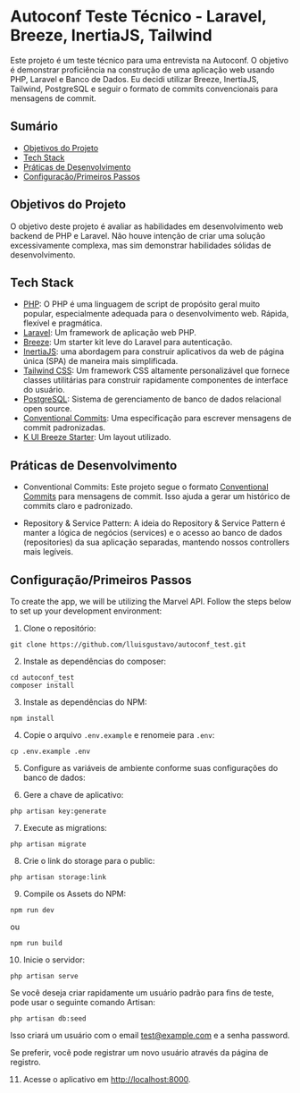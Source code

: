 # Autoconf Teste Técnico - Laravel, Breeze, InertiaJS, Tailwind

Este projeto é um teste técnico para uma entrevista na Autoconf. O objetivo é demonstrar proficiência na construção de uma aplicação web usando PHP, Laravel e Banco de Dados. Eu decidi utilizar Breeze, InertiaJS, Tailwind, PostgreSQL e seguir o formato de commits convencionais para mensagens de commit.

## Sumário

-   [Objetivos do Projeto](#objetivos-do-projeto)
-   [Tech Stack](#tech-stack)
-   [Práticas de Desenvolvimento](#praticas-de-desenvolvimento)
-   [Configuração/Primeiros Passos](#configuracaoprimeiros-passos)

## Objetivos do Projeto

O objetivo deste projeto é avaliar as habilidades em desenvolvimento web backend de PHP e Laravel.
Não houve intenção de criar uma solução excessivamente complexa, mas sim demonstrar habilidades sólidas de desenvolvimento.

## Tech Stack

-   [PHP](https://www.php.net/): O PHP é uma linguagem de script de propósito geral muito popular, especialmente adequada para o desenvolvimento web. Rápida, flexível e pragmática.
-   [Laravel](https://laravel.com/): Um framework de aplicação web PHP.
-   [Breeze](https://laravel.com/docs/10.x/starter-kits#laravel-breeze): Um starter kit leve do Laravel para autenticação.
-   [InertiaJS](https://inertiajs.com/): uma abordagem para construir aplicativos da web de página única (SPA) de maneira mais simplificada.
-   [Tailwind CSS](https://tailwindcss.com/): Um framework CSS altamente personalizável que fornece classes utilitárias para construir rapidamente componentes de interface do usuário.
-   [PostgreSQL](https://www.postgresql.org/): Sistema de gerenciamento de banco de dados relacional open source.
-   [Conventional Commits](https://www.conventionalcommits.org/): Uma especificação para escrever mensagens de commit padronizadas.
-   [K UI Breeze Starter](https://github.com/Kamona-WD/kui-laravel-breeze): Um layout utilizado.

## Práticas de Desenvolvimento

-   Conventional Commits: Este projeto segue o formato [Conventional Commits](https://www.conventionalcommits.org/) para mensagens de commit. Isso ajuda a gerar um histórico de commits claro e padronizado.

-   Repository & Service Pattern: A ideia do Repository & Service Pattern é manter a lógica de negócios (services) e o acesso ao banco de dados (repositories) da sua aplicação separadas, mantendo nossos controllers mais legíveis.

## Configuração/Primeiros Passos

To create the app, we will be utilizing the Marvel API. Follow the steps below to set up your development environment:

1. Clone o repositório:

```
git clone https://github.com/lluisgustavo/autoconf_test.git
```

2. Instale as dependências do composer:

```
cd autoconf_test
composer install
```

3. Instale as dependências do NPM:

```
npm install
```

4. Copie o arquivo `.env.example` e renomeie para `.env`:

```
cp .env.example .env
```

5. Configure as variáveis de ambiente conforme suas configurações do banco de dados:

6. Gere a chave de aplicativo:

```
php artisan key:generate
```

7. Execute as migrations:

```
php artisan migrate
```

8. Crie o link do storage para o public:

```
php artisan storage:link
```

9. Compile os Assets do NPM:

```
npm run dev
```

ou

```
npm run build
```

10. Inicie o servidor:

```
php artisan serve
```

Se você deseja criar rapidamente um usuário padrão para fins de teste, pode usar o seguinte comando Artisan:

```
php artisan db:seed
```

Isso criará um usuário com o email test@example.com e a senha password.

Se preferir, você pode registrar um novo usuário através da página de registro.

11. Acesse o aplicativo em [http://localhost:8000](http://localhost:8000).
